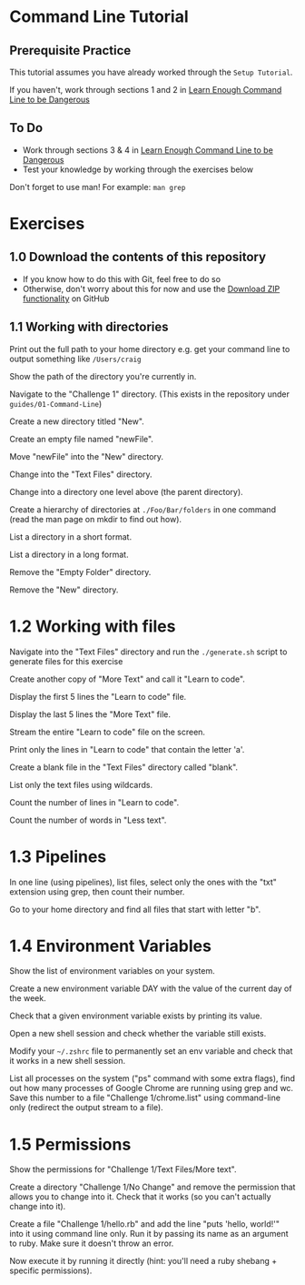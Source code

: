 # Command Line Tutorial

## Prerequisite Practice

This tutorial assumes you have already worked through the `Setup Tutorial`.

If you haven't, work through sections 1 and 2 in [Learn Enough Command Line to be Dangerous](https://www.learnenough.com/command-line-tutorial)

## To Do

* Work through sections 3 & 4 in [Learn Enough Command Line to be Dangerous](https://www.learnenough.com/command-line-tutorial)
* Test your knowledge by working through the exercises below

Don't forget to use man! For example: `man grep`

# Exercises

## 1.0 Download the contents of this repository

* If you know how to do this with Git, feel free to do so
* Otherwise, don't worry about this for now and use the [Download ZIP functionality](https://github.com/madetech/learn/archive/master.zip) on GitHub

## 1.1 Working with directories

Print out the full path to your home directory e.g. get your command line to output something like `/Users/craig`

Show the path of the directory you're currently in.

Navigate to the "Challenge 1" directory. (This exists in the repository under `guides/01-Command-Line`)

Create a new directory titled "New".

Create an empty file named "newFile".

Move "newFile" into the "New" directory.

Change into the "Text Files" directory.

Change into a directory one level above (the parent directory).

Create a hierarchy of directories at `./Foo/Bar/folders` in one command (read the man page on mkdir to find out how).

List a directory in a short format.

List a directory in a long format.

Remove the "Empty Folder" directory.

Remove the "New" directory.

# 1.2 Working with files

Navigate into the "Text Files" directory and run the `./generate.sh` script to generate files for this exercise 

Create another copy of "More Text" and call it "Learn to code".

Display the first 5 lines the "Learn to code" file.

Display the last 5 lines the "More Text" file.

Stream the entire "Learn to code" file on the screen.

Print only the lines in "Learn to code" that contain the letter 'a'.

Create a blank file in the "Text Files" directory called "blank".

List only the text files using wildcards.

Count the number of lines in "Learn to code".

Count the number of words in "Less text".

# 1.3 Pipelines

In one line (using pipelines), list files, select only the ones with the "txt" extension using grep, then count their number.

Go to your home directory and find all files that start with letter "b".

# 1.4 Environment Variables

Show the list of environment variables on your system.

Create a new environment variable DAY with the value of the current day of the week.

Check that a given environment variable exists by printing its value.

Open a new shell session and check whether the variable still exists.

Modify your `~/.zshrc` file to permanently set an env variable and check that it works in a new shell session.

List all processes on the system ("ps" command with some extra flags), find out how many processes of Google Chrome are running using grep and wc. Save this number to a file "Challenge 1/chrome.list" using command-line only (redirect the output stream to a file).

# 1.5 Permissions

Show the permissions for "Challenge 1/Text Files/More text".

Create a directory "Challenge 1/No Change" and remove the permission that allows you to change into it. Check that it works (so you can't actually change into it).

Create a file "Challenge 1/hello.rb" and add the line "puts 'hello, world!'" into it using command line only. Run it by passing its name as an argument to ruby. Make sure it doesn't throw an error.

Now execute it by running it directly (hint: you'll need a ruby shebang + specific permissions).
